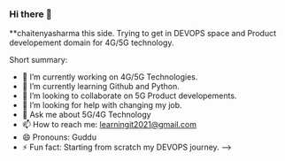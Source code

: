 ### Hi there 👋


**chaitenyasharma this side. Trying to get in DEVOPS space and Product developement domain for 4G/5G technology.

Short summary:

- 🔭 I’m currently working on 4G/5G Technologies.
- 🌱 I’m currently learning Github and Python.
- 👯 I’m looking to collaborate on 5G Product developements.
- 🤔 I’m looking for help with changing my job.
- 💬 Ask me about 5G/4G Technology
- 📫 How to reach me: learningit2021@gmail.com
- 😄 Pronouns: Guddu 
- ⚡ Fun fact: Starting from scratch my DEVOPS journey.
-->
